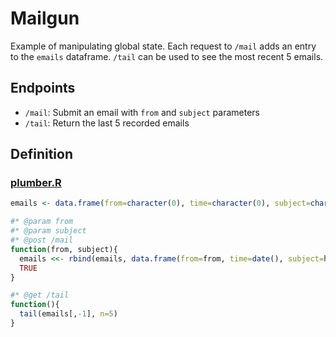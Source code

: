 
<!-- README.md is generated from README.Rmd. Please edit that file -->

# Mailgun

Example of manipulating global state. Each request to `/mail` adds an
entry to the `emails` dataframe. `/tail` can be used to see the most
recent 5 emails.

## Endpoints

-   `/mail`: Submit an email with `from` and `subject` parameters
-   `/tail`: Return the last 5 recorded emails

## Definition

### [plumber.R](plumber.R)

``` r
emails <- data.frame(from=character(0), time=character(0), subject=character(0), stringsAsFactors = FALSE)

#* @param from
#* @param subject
#* @post /mail
function(from, subject){
  emails <<- rbind(emails, data.frame(from=from, time=date(), subject=htmltools::htmlEscape(subject), stringsAsFactors=FALSE))
  TRUE
}

#* @get /tail
function(){
  tail(emails[,-1], n=5)
}
```
